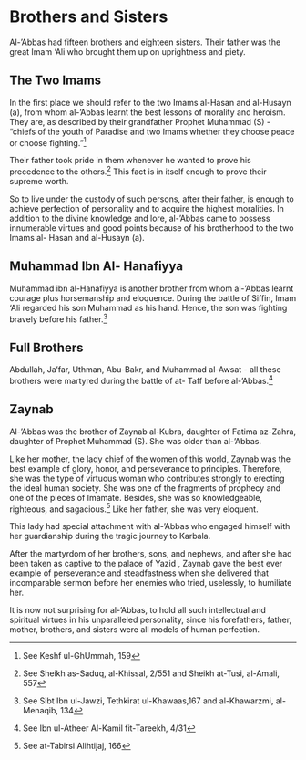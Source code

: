 Brothers and Sisters
====================

Al-’Abbas had fifteen brothers and eighteen sisters. Their father was
the great Imam ‘Ali who brought them up on uprightness and piety.

The Two Imams
-------------

In the first place we should refer to the two Imams al-Hasan and
al-Husayn (a), from whom al-’Abbas learnt the best lessons of morality
and heroism. They are, as described by their grandfather Prophet
Muhammad (S) - “chiefs of the youth of Paradise and two Imams whether
they choose peace or choose fighting.”[^1]

Their father took pride in them whenever he wanted to prove his
precedence to the others.[^2] This fact is in itself enough to prove
their supreme worth.

So to live under the custody of such persons, after their father, is
enough to achieve perfection of personality and to acquire the highest
moralities. In addition to the divine knowledge and lore, al-’Abbas came
to possess innumerable virtues and good points because of his
brotherhood to the two Imams al- Hasan and al-Husayn (a).

Muhammad Ibn Al- Hanafiyya
--------------------------

Muhammad ibn al-Hanafiyya is another brother from whom al-’Abbas learnt
courage plus horsemanship and eloquence. During the battle of Siffin,
Imam ‘Ali regarded his son Muhammad as his hand. Hence, the son was
fighting bravely before his father.[^3]

Full Brothers
-------------

Abdullah, Ja’far, Uthman, Abu-Bakr, and Muhammad al-Awsat - all these
brothers were martyred during the battle of at- Taff before
al-’Abbas.[^4]

Zaynab
------

Al-’Abbas was the brother of Zaynab al-Kubra, daughter of Fatima
az-Zahra, daughter of Prophet Muhammad (S). She was older than
al-’Abbas.

Like her mother, the lady chief of the women of this world, Zaynab was
the best example of glory, honor, and perseverance to principles.
Therefore, she was the type of virtuous woman who contributes strongly
to erecting the ideal human society. She was one of the fragments of
prophecy and one of the pieces of Imamate. Besides, she was so
knowledgeable, righteous, and sagacious.[^5] Like her father, she was
very eloquent.

This lady had special attachment with al-’Abbas who engaged himself with
her guardianship during the tragic journey to Karbala.

After the martyrdom of her brothers, sons, and nephews, and after she
had been taken as captive to the palace of Yazid , Zaynab gave the best
ever example of perseverance and steadfastness when she delivered that
incomparable sermon before her enemies who tried, uselessly, to
humiliate her.

It is now not surprising for al-’Abbas, to hold all such intellectual
and spiritual virtues in his unparalleled personality, since his
forefathers, father, mother, brothers, and sisters were all models of
human perfection.

[^1]: See Keshf ul-GhUmmah, 159

[^2]: See Sheikh as-Saduq, al-Khissal, 2/551 and Sheikh at-Tusi,
al-Amali, 557

[^3]: See Sibt Ibn ul-Jawzi, Tethkirat ul-Khawaas,167 and al-Khawarzmi,
al-Menaqib, 134

[^4]: See Ibn ul-Atheer Al-Kamil fit-Tareekh, 4/31

[^5]: See at-Tabirsi Alihtijaj, 166


